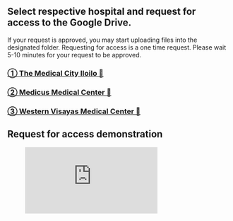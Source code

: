 ## Select respective hospital and request for access to the Google Drive.
If your request is approved, you may start uploading files into the designated folder.
Requesting for access is a one time request.
Please wait 5-10 minutes for your request to be approved.

### [① The Medical City Iloilo 🏥](https://drive.google.com/drive/folders/1Oli8-FsKlBs2TlBeY-HgykXdQsqHss8c?usp=sharing)
### [② Medicus Medical Center 🏥](https://drive.google.com/drive/folders/1XDL81PD1TQwQH-oEE0wXQh_1isFGkrse?usp=sharing)
### [③ Western Visayas Medical Center 🏥](https://drive.google.com/drive/folders/15L-2_NJbmHVreGEuEdKyQnsCjwTxcVum?usp=sharing)

## Request for access demonstration
<figure class="video_container">
  <iframe src="https://www.youtube.com/embed/enMumwvLAug" frameborder="0" allowfullscreen="true"> </iframe>
</figure>
